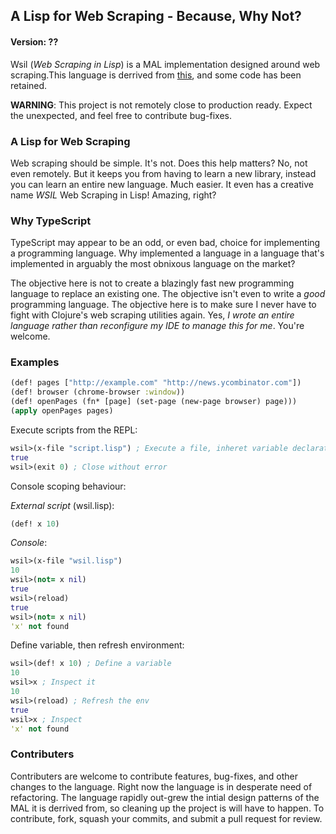 ## A Lisp for Web Scraping - Because, Why Not?
#### Version: ??
Wsil (*Web Scraping in Lisp*) is a MAL implementation designed around web scraping.This language is derrived from [this](https://github.com/kanaka/mal/blob/master/impls/ts/step4_if_fn_do.ts), 
and some code has been retained.


**WARNING**: This project is not remotely close to production ready. Expect the unexpected,
and feel free to contribute bug-fixes.

### A Lisp for Web Scraping
Web scraping should be simple. It's not. Does this help matters? No, not even remotely. But it keeps you from having to learn a new library, instead you can learn an entire new language. Much easier. It even has a creative name _WSIL_ Web Scraping in Lisp! Amazing, right?

### Why TypeScript

TypeScript may appear to be an odd, or even bad, choice for implementing a programming language. Why implemented a language in a language that's implemented in arguably the most obnixous language on the market?

The objective here is not to create a blazingly fast new programming language to replace an existing one. The objective isn't even to write a _good_ programming language. The objective here is to make sure I never have to fight with Clojure's web scraping utilities again. Yes, _I wrote an entire language rather than reconfigure my IDE to manage this for me_. You're welcome.

### Examples


```clojure
(def! pages ["http://example.com" "http://news.ycombinator.com"])
(def! browser (chrome-browser :window))
(def! openPages (fn* [page] (set-page (new-page browser) page)))
(apply openPages pages)
```

Execute scripts from the REPL:
```clojure
wsil>(x-file "script.lisp") ; Execute a file, inheret variable declarations
true
wsil>(exit 0) ; Close without error
```

Console scoping behaviour:

*External script* (wsil.lisp): 

```clojure
(def! x 10)
```

*Console*:
```clojure
wsil>(x-file "wsil.lisp")
10
wsil>(not= x nil)
true
wsil>(reload)
true
wsil>(not= x nil)
'x' not found
```
Define variable, then refresh environment:

```clojure
wsil>(def! x 10) ; Define a variable
10
wsil>x ; Inspect it
10
wsil>(reload) ; Refresh the env
true
wsil>x ; Inspect
'x' not found
```

### Contributers

Contributers are welcome to contribute features, bug-fixes, and other changes to the language. 
Right now the language is in desperate need of refactoring. The language rapidly out-grew the 
intial design patterns of the MAL it is derrived from, so cleaning up the project is will have to happen. 
To contribute, fork, squash your commits, and submit a pull request for review.
